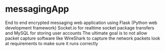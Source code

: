 # messagingApp
End to end encrypted messaging web application 
using Flask (Python web development framework)
Socket.io for realtime socket package transfers 
and MySQL for storing user accounts 
The ultimate goal is to not allow packet capture software like WireShark to capture the network packets 
look at requirements to make sure it runs correctly
